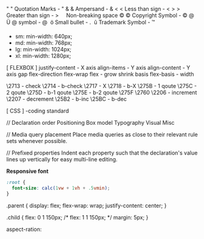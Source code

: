 &#34; &quot; Quotation Marks - "
&#38; &amp; Ampersand - &
&#60; &lt; Less than sign - <
&#62; &gt; Greater than sign - >
&#160; &nbsp; Non-breaking space
&#169; &copy; Copyright Symbol - ©
&#64; &Uuml; @ symbol - @
&#149; &ouml; Small bullet - .
&#153; &ucirc; Trademark Symbol - ™


 * sm: min-width: 640px;
 * md: min-width: 768px;
 * lg: min-width: 1024px;
 * xl: min-width: 1280px;

 [ FLEXBOX ]
justify-content - X axis
align-items - Y axis
align-content - Y axis gap
flex-direction
flex-wrap
flex - grow shrink basis
flex-basis - width


\2713 - check
\2714 - b-check
\2717 - X
\2718 - b-X
\275B - 1 qoute
\275C - 2 qoute
\275D - b-1 qoute
\275E - b-2 qoute
\275F
\2760
\2206 - increment
\2207 - decrement
\25B2 - b-inc
\25BC - b-dec


 [ CSS ] -coding standard

// Declaration order
Positioning
Box model
Typography
Visual
Misc

// Media query placement
Place media queries as close to their relevant rule sets whenever possible.

// Prefixed properties
Indent each property such that the declaration's value lines up vertically for easy multi-line editing.

**Responsive font**
```css
:root {
  font-size: calc(1vw + 1vh + .5vmin);
}
```
.parent {
  display: flex;
  flex-wrap: wrap;
  justify-content: center;
}

.child {
  flex: 0 1 150px;
  /* flex: 1 1 150px; */
  margin: 5px;
}

aspect-ration:

